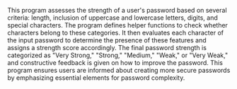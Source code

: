 This program assesses the strength of a user's password based on several criteria: length, inclusion of uppercase and lowercase letters, digits, and special characters. 
The program defines helper functions to check whether characters belong to these categories. 
It then evaluates each character of the input password to determine the presence of these features and assigns a strength score accordingly. 
The final password strength is categorized as "Very Strong," "Strong," "Medium," "Weak," or "Very Weak," and constructive feedback is given on how to improve the password. 
This program ensures users are informed about creating more secure passwords by emphasizing essential elements for password complexity.
